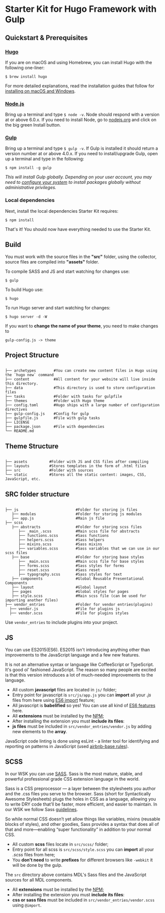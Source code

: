 # Starter Kit for Hugo Framework with Gulp

## Quickstart & Prerequisites

### [Hugo](https://gohugo.io/)

If you are on macOS and using Homebrew, you can install Hugo with the following one-liner:

````
$ brew install hugo
````

For more detailed explanations, read the installation guides that follow for [installing on macOS and Windows](https://gohugo.io/getting-started/installing/).

### [Node.js](https://nodejs.org)

Bring up a terminal and type `$ node -v`.
Node should respond with a version at or above 6.0.x.
If you need to install Node, go to [nodejs.org](https://nodejs.org) and click on the big green Install button.

### [Gulp](http://gulpjs.com)

Bring up a terminal and type `$ gulp -v`.
If Gulp is installed it should return a version number at or above 4.0.x.
If you need to install/upgrade Gulp, open up a terminal and type in the following:

````
$ npm install -g gulp
````

*This will install Gulp globally. Depending on your user account, you may need to [configure your system](https://github.com/sindresorhus/guides/blob/master/npm-global-without-sudo.md) to install packages globally without administrative privileges.*

### Local dependencies

Next, install the local dependencies Starter Kit requires:

````
$ npm install
````

That's it! You should now have everything needed to use the Starter Kit.

## Build

You must work with the source files in the **"src"** folder, using the collector, source files are compiled into **"assets"** folder.

To compile SASS and JS and start watching for changes use:

````
$ gulp
````

To build Hugo use:

````
$ hugo
````

To run Hugo server and start watching for changes:

````
$ hugo server -d -W
````

If you want to **change the name of your theme**, you need to make changes to

````
gulp-config.js -> theme
````

## Project Structure

````

├── archetypes        #You can create new content files in Hugo using the `hugo new` command
├── content           #All content for your website will live inside this directory.
├── data              #This directory is used to store configuration files
├── tasks             #Folder with tasks for gulpfile
├── themes            #Folder with Hugo theme
├── config.toml       #Hugo ships with a large number of configuration directives
├── gulp-config.js    #Config for gulp
├── gulpfile.js       #File with gulp tasks
├── LICENSE
├── package.json      #File with dependencies
└── README.md

````

## Theme Structure

```

├── assets          #Folder with JS and CSS files after compiling
├── layouts         #Stores templates in the form of .html files
├── src             #Folder with sources
└── static          #Stores all the static content: images, CSS, JavaScript, etc.

```

## SRC folder structure

```

├── js                          #Folder for storing js files
   ├── modules                  #Folder for storing js modules
   ├── app.js                   #Main js file
├── scss
   ├── abstracts                #Folder for storing scss files
      ├── _main_.scss           #Main scss file for abstracts
      ├── functions.scss        #Sass functions
      ├── helpers.scss          #Sass helpers
      ├── mixins.scss           #Sass mixins
      ├── variables.scss        #Sass variables that we can use in our scss files
   ├── base                     #Folder for storing base styles
      ├── _main.scss            #Main scss file for base styles      
      ├── forms.scss            #Sass styles for forms      
      ├── reset.scss            #Sass reset
      ├── typography.scss       #Sass styles for text      
   ├── components               #Global Reusable Presentational Components
   ├── layout                   #Global layout
   ├── pages                    #Global styles for pages
   ├── style.scss               #Main scss file (can be used for importing another files)
├── vendor_entries              #Folder for vendor entries(plugins)
  ├── vendor.js                 #File for plugins js 
  ├── vendor.scss               #File for plugins styles

```

Use `vendor_entries` to include plugins into your project.

## JS

You can use ES2015(ES6). ES2015 isn't introducing anything other than improvements to the JavaScript language and a few new features. 

It is not an alternative syntax or language like CoffeeScript or TypeScript. It's good ol' fashioned JavaScript. The reason so many people are excited is that this version introduces a lot of much-needed improvements to the language. 

* All custom **javascript** files are located in `js/` folder;
* Entry point for javascript is `src/js/app.js` you can **import** all your *.js* files from here using [ES6 import](https://developer.mozilla.org/en-US/docs/Web/JavaScript/Reference/Statements/import) feature;
* All javascript is **babelified** so yes! You can use all kind of [ES6 features](https://babeljs.io/docs/learn-es2015/) here.
* All **extensions** must be installed by the [NPM](https://docs.npmjs.com/cli/install);
* After installing the extension you must **include its files**:
* **js files** must be included in `src/vendor_entries/vendor.js` by adding new elements to the **array**.

JavaScript code linting is done using esLint - a linter tool for identifying and reporting on patterns in JavaScript (used [airbnb-base rules](https://www.npmjs.com/package/eslint-config-airbnb-base)).

## SCSS

In our WSK you can use [SASS](http://sass-lang.com/). Sass is the most mature, stable, and powerful professional grade CSS extension language in the world.

Sass is a CSS preprocessor — a layer between the stylesheets you author and the .css files you serve to the browser. Sass (short for Syntactically Awesome Stylesheets) plugs the holes in CSS as a language, allowing you to write DRY code that’ll be faster, more efficient, and easier to maintain. In our WSK we follow Sass [guidelines](https://sass-guidelin.es/#architecture).

So while normal CSS doesn’t yet allow things like variables, mixins (reusable blocks of styles), and other goodies, Sass provides a syntax that does all of that and more—enabling “super functionality” in addition to your normal CSS.  

* All custom **scss** files locate in `src/scss/` folder;
* Entry point for all scss is `src/scss/style.scss` you can **import** all your *.scss* files from here;
* You **don't need** to write **prefixes** for different browsers like `-webkit` it will be done by the gulp.

The `src` directory above contains MDL's Sass files and the JavaScript sources for all MDL components.

* All **extensions** must be installed by the [NPM](https://docs.npmjs.com/cli/install);
* After installing the extension you must **include its files**:
* **css or sass files** must be included in `src/vendor_entries/vendor.scss` using `@import`.
